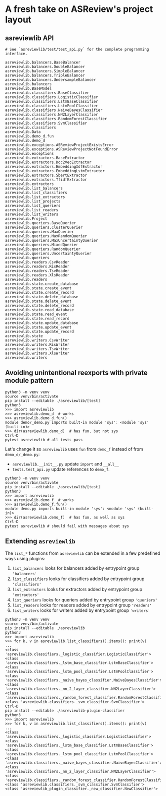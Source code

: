 # A fresh take on ASReview's project layout

## asreviewlib API

```text
# See `asreviewlib/test/test_api.py` for the complete programming interface.

asreviewlib.balancers.BaseBalancer
asreviewlib.balancers.DoubleBalancer
asreviewlib.balancers.SimpleBalancer
asreviewlib.balancers.TripleBalancer
asreviewlib.balancers.UndersampleBalancer
asreviewlib.balancers
asreviewlib.BaseModel
asreviewlib.classifiers.BaseClassifier
asreviewlib.classifiers.LogisticClassifier
asreviewlib.classifiers.LstmBaseClassifier
asreviewlib.classifiers.LstmPoolClassifier
asreviewlib.classifiers.NaiveBayesClassifier
asreviewlib.classifiers.NN2LayerClassifier
asreviewlib.classifiers.RandomForestClassifier
asreviewlib.classifiers.SvmClassifier
asreviewlib.classifiers
asreviewlib.Data
asreviewlib.demo_d.fun
asreviewlib.demo_d
asreviewlib.exceptions.ASReviewProjectExistsError
asreviewlib.exceptions.ASReviewProjectNotFoundError
asreviewlib.exceptions
asreviewlib.extractors.BaseExtractor
asreviewlib.extractors.Doc2VecExtractor
asreviewlib.extractors.EmbeddingIdfExtractor
asreviewlib.extractors.EmbeddingLstmExtractor
asreviewlib.extractors.SbertExtractor
asreviewlib.extractors.TfidfExtractor
asreviewlib.extractors
asreviewlib.list_balancers
asreviewlib.list_classifiers
asreviewlib.list_extractors
asreviewlib.list_projects
asreviewlib.list_queriers
asreviewlib.list_readers
asreviewlib.list_writers
asreviewlib.Project
asreviewlib.queriers.BaseQuerier
asreviewlib.queriers.ClusterQuerier
asreviewlib.queriers.MaxQuerier
asreviewlib.queriers.MaxRandomQuerier
asreviewlib.queriers.MaxUncertaintyQuerier
asreviewlib.queriers.MixedQuerier
asreviewlib.queriers.RandomQuerier
asreviewlib.queriers.UncertaintyQuerier
asreviewlib.queriers
asreviewlib.readers.CsvReader
asreviewlib.readers.RisReader
asreviewlib.readers.TsvReader
asreviewlib.readers.XlsReader
asreviewlib.readers
asreviewlib.state.create_database
asreviewlib.state.create_event
asreviewlib.state.create_record
asreviewlib.state.delete_database
asreviewlib.state.delete_event
asreviewlib.state.delete_record
asreviewlib.state.read_database
asreviewlib.state.read_event
asreviewlib.state.read_record
asreviewlib.state.update_database
asreviewlib.state.update_event
asreviewlib.state.update_record
asreviewlib.state
asreviewlib.writers.CsvWriter
asreviewlib.writers.RisWriter
asreviewlib.writers.TsvWriter
asreviewlib.writers.XlsWriter
asreviewlib.writers

```

## Avoiding unintentional reexports with private module pattern

```shell
python3 -m venv venv
source venv/bin/activate
pip install --editable ./asreviewlib/[test]
python3
>>> import asreviewlib
>>> asreviewlib.demo_d  # works
>>> asreviewlib.demo_d.fun()
module demo/_demo.py imports built-in module 'sys': <module 'sys' (built-in)>
>>> dir(asreviewlib.demo_d)  # has fun, but not sys
Ctrl-D
pytest asreviewlib # all tests pass 
```

Let's change it so `asreviewlib` uses `fun` from `demo_f` instead of from `demo_d/_demo.py`:

- `asreviewlib.__init__.py` update `import` and `__all__`
- `tests.test_api.py` update references to `demo_f`.

```shell
python3 -m venv venv
source venv/bin/activate
pip install --editable ./asreviewlib/[test]
python3
>>> import asreviewlib
>>> asreviewlib.demo_f  # works
>>> asreviewlib.demo_f.fun()
module demo.py imports built-in module 'sys': <module 'sys' (built-in)>
>>> dir(asreviewlib.demo_f)  # has fun, as well as sys 
Ctrl-D
pytest asreviewlib # should fail with messages about sys
```

## Extending `asreviewlib`

The `list_*` functions from `asreviewlib` can be extended in a few predefined ways using plugins:

1. `list_balancers` looks for balancers added by entrypoint group `'balancers'`
2. `list_classifiers` looks for classifiers added by entrypoint group `'classifiers'`
3. `list_extractors` looks for extractors added by entrypoint group `'extractors'`
4. `list_queriers` looks for queriers added by entrypoint group `'queriers'`
5. `list_readers` looks for readers added by entrypoint group `'readers'`
6. `list_writers` looks for writers added by entrypoint group `'writers'`

```shell
python3 -m venv venv
source venv/bin/activate
pip install --editable ./asreviewlib
python3
>>> import asreviewlib
>>> for k, v in asreviewlib.list_classifiers().items(): print(v)
... 
<class 'asreviewlib.classifiers._logistic_classifier.LogisticClassifier'>
<class 'asreviewlib.classifiers._lstm_base_classifier.LstmBaseClassifier'>
<class 'asreviewlib.classifiers._lstm_pool_classifier.LstmPoolClassifier'>
<class 'asreviewlib.classifiers._naive_bayes_classifier.NaiveBayesClassifier'>
<class 'asreviewlib.classifiers._nn_2_layer_classifier.NN2LayerClassifier'>
<class 'asreviewlib.classifiers._random_forest_classifier.RandomForestClassifier'>
<class 'asreviewlib.classifiers._svm_classifier.SvmClassifier'>
Ctrl-D
pip install --editable ./asreviewlib-plugin-classifier
python3
>>> import asreviewlib
>>> for k, v in asreviewlib.list_classifiers().items(): print(v)
... 
<class 'asreviewlib.classifiers._logistic_classifier.LogisticClassifier'>
<class 'asreviewlib.classifiers._lstm_base_classifier.LstmBaseClassifier'>
<class 'asreviewlib.classifiers._lstm_pool_classifier.LstmPoolClassifier'>
<class 'asreviewlib.classifiers._naive_bayes_classifier.NaiveBayesClassifier'>
<class 'asreviewlib.classifiers._nn_2_layer_classifier.NN2LayerClassifier'>
<class 'asreviewlib.classifiers._random_forest_classifier.RandomForestClassifier'>
<class 'asreviewlib.classifiers._svm_classifier.SvmClassifier'>
<class 'asreviewlib_plugin_classifier._new_classifier.NewClassifier'>
```
